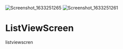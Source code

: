 ![Screenshot_1633251265](https://user-images.githubusercontent.com/89948560/135770748-78ca0017-fd85-4499-8b7c-e821aac407e8.png)
![Screenshot_1633251261](https://user-images.githubusercontent.com/89948560/135770739-3275c9ac-d469-4bce-8aa7-8d6f4c300107.png)
# ListViewScreen
listviewscren
